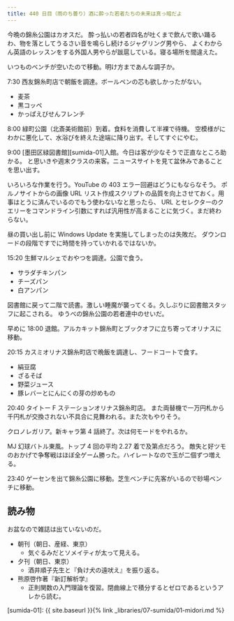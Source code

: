```yaml
---
title: 440 日目（雨のち曇り）酒に酔った若者たちの未来は真っ暗だよ
---
```


今晩の錦糸公園はカオスだ。
酔っ払いの若者四名が吐くまで飲んで歌い踊るわ、物を落としてうるさい音を鳴らし続けるジャグリング男やら、
よくわからん英語のレッスンをする外国人男やらが跋扈している。寝る場所を間違えた。

いつものベンチが空いたので移動。明け方まであんな調子か。

7:30 西友錦糸町店で朝飯を調達。ボールペンの芯も欲しかったがない。

* 麦茶
* 黒コッペ
* かっぱえびせんフレンチ

8:00 緑町公園（北斎美術館前）到着。食料を消費して半裸で待機。
空模様がにわかに悪化して、水浴びを終えた途端に降り出す。そしてすぐにやむ。

9:00 [墨田区緑図書館][sumida-01]入館。今日は客が少なそうで正直なところ助かる。
と思いきや週末クラスの来客。ニュースサイトを見て盆休みであることを思い出す。

いろいろな作業を行う。YouTube の 403 エラー回避はどうにもならなそう。
ポルノサイトからの画像 URL リスト作成スクリプトの品質を向上させておく。用事はとうに済んでいるのでもう使わないなと思ったら、
URL とセレクターのクエリーをコマンドライン引数にすれば汎用性が高まることに気づく。まだ終わらない。

昼の買い出し前に Windows Update を実施してしまったのは失敗だ。
ダウンロードの段階ですでに時間を持っていかれるではないか。

15:20 生鮮マルシェでおやつを調達。公園で食う。

* サラダチキンパン
* チーズパン
* 白アンパン

図書館に戻って二階で読書。激しい睡魔が襲ってくる。久しぶりに図書館スタッフに起こされる。
ゆうべの錦糸公園の若者連中のせいだ。

早めに 18:00 退館。アルカキット錦糸町とブックオフに立ち寄ってオリナスに移動。

20:15 カスミオリナス錦糸町店で晩飯を調達し、フードコートで食す。

* 絹豆腐
* ざるそば
* 野菜ジュース
* 豚レバーとにんにくの芽の炒めもの

20:40 タイトー F ステーションオリナス錦糸町店。
また両替機で一万円札から千円札が交換されない不具合に見舞われる。また次もやりそう。

クロノレガリア。新キャラ第 4 話終了。次は何モードをやれるか。

MJ 幻球バトル東風。トップ 4 回の平均 2.27 着で及第点だろう。
敵失と好ツモのおかげで争奪戦はほぼ全ゲーム勝った。ハイレートなので玉が二個ずつ増える。

23:40 ゲーセンを出て錦糸公園に移動。芝生ベンチに先客がいるので砂場ベンチに移動。

## 読み物

お盆なので雑誌は出ていないのだ。

* 朝刊（朝日、産経、東京）
  * 気ぐるみだとソメイティが太って見える。
* 夕刊（朝日、東京）
  * 酒井順子先生と『負け犬の遠吠え』を振り返る。
* 熊原啓作著『新訂解析学』
  * 正則関数の入門理論を復習。閉曲線上で積分するとゼロであるというアレから読む。

[sumida-01]: {{ site.baseurl }}{% link _libraries/07-sumida/01-midori.md %}

